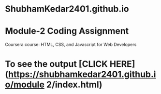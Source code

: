 # ShubhamKedar2401.github.io
# Module-2 Coding Assignment

Coursera course: HTML, CSS, and Javascript for Web Developers

# To see the output [CLICK HERE](https://shubhamkedar2401.github.io/module 2/index.html)

